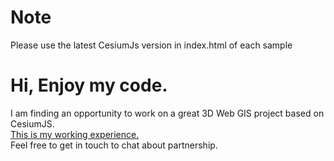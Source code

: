 # Note
Please use the latest CesiumJs version in index.html of each sample  

# Hi, Enjoy my code.
I am finding an opportunity to work on a great 3D Web GIS project based on CesiumJS.  
[This is my working experience.](https://docs.google.com/document/d/1LDBFsSW2ECTPW53f18EzqURBdfs8HDsvNumzYi7x9-Y/edit?usp=sharing)   
Feel free to get in touch to chat about partnership.  
 